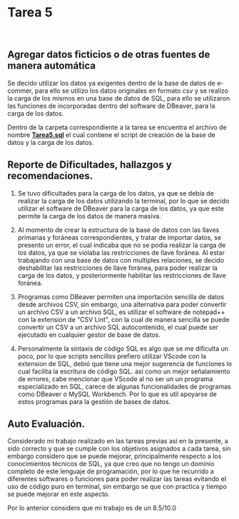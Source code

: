 # Tarea 5
<br>

## Agregar datos ficticios o de otras fuentes de manera automática 

Se decido utilizar los datos ya exigentes dentro de la base de datos de e-commer, para ello se utilizo los datos originales en formato csv y se realizo la carga de los mismos en una base de datos de SQL, para ello se utilizaron las funciones de incorporadas dentro del software de DBeaver, para la carga de los datos.

Dentro de la carpeta correspondiente a la tarea se encuentra el archivo de nombre [**Tarea5.sql**](https://github.com/xDiegoCruz15/MCD-BDR/blob/master/Tarea5/Tarea5.sql) el cual contiene el script de creación de la base de datos y la carga de los datos. 

## Reporte de Dificultades, hallazgos y recomendaciones.


1. Se tuvo dificultades para la carga de los datos, ya que se debía de realizar la carga de los datos utilizando la terminal, por lo que se decido utilizar el software de DBeaver para la carga de los datos, ya que este permite la carga de los datos de manera masiva.

2. Al momento de crear la estructura de la base de datos con las llaves primarias y foráneas correspondientes, y tratar de importar datos, se presento un error, el cual indicaba que no se podia realizar la carga de los datos, ya que se violaba las restricciones de llave foránea. Al estar trabajando con una base de datos con multiples relaciones, se decido deshabilitar las restricciones de llave foránea, para poder realizar la carga de los datos, y posteriormente habilitar las restricciones de llave foránea.

3. Programas como DBeaver permiten una importación sencilla de datos desde archivos CSV, sin embargo, una alternativa para poder convertir un archivo CSV a un archivo SQL, es utilizar el software de notepad++ con la extension de "CSV Lint", con la cual de manera sencilla se puede convertir un CSV a un archivo SQL autocontenido, el cual puede ser ejecutado en cualquier gestor de base de datos.

4. Personalmente la sintaxis de código SQL es algo que se me dificulta un poco, por lo que scripts sencillos prefiero utilizar VScode con la extension de SQL, debió que tiene una mejor sugerencia de funciones lo cual facilita la escritura de código SQL. asi como un mejor señalamiento de errores, cabe mencionar que VScode al no ser un un programa especializado en SQL, carece de algunas funcionalidades de programas como DBeaver o MySQL Workbench. Por lo que es util apoyarse de estos programas para la gestión de bases de datos.

## Auto Evaluación.

Considerado mi trabajo realizado en las tareas previas asi en la presente, a sido correcto y que se cumple con los objetivos asignados a cada tarea, sin embargo considero que se puede mejorar, principalmente respecto a los conocimientos técnicos de SQL, ya que creo que no tengo un dominio completo de este lenguaje de programación, por lo que he recurrido a diferentes softwares o funciones para poder realizar las tareas evitando el uso de código puro en terminal, sin embargo se que con practica y tiempo se puede mejorar en este aspecto.

Por lo anterior considero que mi trabajo es de un 8.5/10.0